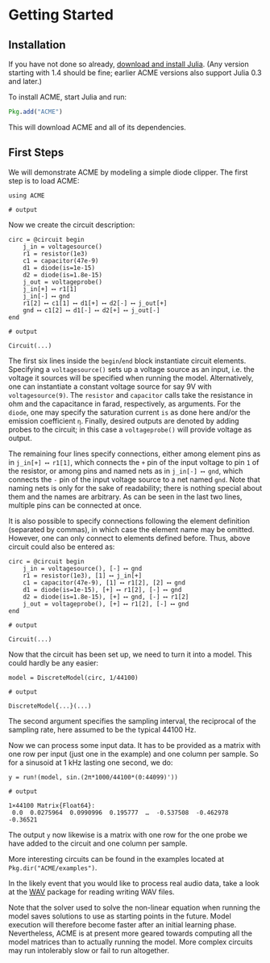 # Getting Started

## Installation

If you have not done so already, [download and install
Julia](http://julialang.org/downloads/). (Any version starting with 1.4 should
be fine; earlier ACME versions also support Julia 0.3 and later.)

To install ACME, start Julia and run:

```Julia
Pkg.add("ACME")
```

This will download ACME and all of its dependencies.

## First Steps

We will demonstrate ACME by modeling a simple diode clipper. The first step is
to load ACME:

```jldoctest firststeps; output = false
using ACME

# output

```

Now we create the circuit description:

```jldoctest firststeps; output = false, filter = r"Circuit\(.*"s
circ = @circuit begin
    j_in = voltagesource()
    r1 = resistor(1e3)
    c1 = capacitor(47e-9)
    d1 = diode(is=1e-15)
    d2 = diode(is=1.8e-15)
    j_out = voltageprobe()
    j_in[+] ⟷ r1[1]
    j_in[-] ⟷ gnd
    r1[2] ⟷ c1[1] ⟷ d1[+] ⟷ d2[-] ⟷ j_out[+]
    gnd ⟷ c1[2] ⟷ d1[-] ⟷ d2[+] ⟷ j_out[-]
end

# output

Circuit(...)
```

The first six lines inside the `begin`/`end` block instantiate circuit elements.
Specifying a `voltagesource()` sets up a voltage source as an input, i.e. the
voltage it sources will be specified when running the model. Alternatively, one
can instantiate a constant voltage source for say 9V with  `voltagesource(9)`.
The `resistor` and `capacitor` calls take the resistance in ohm and the
capacitance in farad, respectively, as arguments. For the `diode`, one may
specify the saturation current `is` as done here and/or the emission
coefficient `η`. Finally, desired outputs are denoted by adding probes to the
circuit; in this case a `voltageprobe()` will provide voltage as output.

The remaining four lines specify connections, either among element pins as in
`j_in[+] ⟷ r1[1]`, which connects the `+` pin of the input voltage to pin `1` of
the resistor, or among pins and named nets as in `j_in[-] ⟷ gnd`, which
connects the `-` pin of the input voltage source to a net named `gnd`. Note that
naming nets is only for the sake of readability; there is nothing special about
them and the names are arbitrary. As can be seen in the last two lines, multiple
pins can be connected at once.

It is also possible to specify connections following the element definition
(separated by commas), in which case the element name may be omitted. However,
one can only connect to elements defined before. Thus, above circuit could also
be entered as:

```jldoctest firststeps; output = false, filter = r"Circuit\(.*"s
circ = @circuit begin
    j_in = voltagesource(), [-] ⟷ gnd
    r1 = resistor(1e3), [1] ⟷ j_in[+]
    c1 = capacitor(47e-9), [1] ⟷ r1[2], [2] ⟷ gnd
    d1 = diode(is=1e-15), [+] ⟷ r1[2], [-] ⟷ gnd
    d2 = diode(is=1.8e-15), [+] ⟷ gnd, [-] ⟷ r1[2]
    j_out = voltageprobe(), [+] ⟷ r1[2], [-] ⟷ gnd
end

# output

Circuit(...)
```

Now that the circuit has been set up, we need to turn it into a model. This
could hardly be any easier:

```jldoctest firststeps; output = false, filter = r"DiscreteModel{.*"s
model = DiscreteModel(circ, 1/44100)

# output

DiscreteModel{...}(...)
```

The second argument specifies the sampling interval, the reciprocal of the
sampling rate, here assumed to be the typical 44100 Hz.

Now we can process some input data. It has to be provided as a matrix with one
row per input (just one in the example) and one column per sample. So for a
sinusoid at 1 kHz lasting one second, we do:

```jldoctest firststeps; filter = r"(Running model:.*\s*)?"
y = run!(model, sin.(2π*1000/44100*(0:44099)'))

# output

1×44100 Matrix{Float64}:
 0.0  0.0275964  0.0990996  0.195777  …  -0.537508  -0.462978  -0.36521
```

The output `y` now likewise is a matrix with one row for the one probe we have
added to the circuit and one column per sample.

More interesting circuits can be found in the examples located at
`Pkg.dir("ACME/examples")`.

In the likely event that you would like to process real audio data, take a look
at the [WAV](https://github.com/dancasimiro/WAV.jl) package for reading writing
WAV files.

Note that the solver used to solve the non-linear equation when running the
model saves solutions to use as starting points in the future. Model execution
will therefore become faster after an initial learning phase.  Nevertheless,
ACME is at present more geared towards computing all the model matrices than to
actually running the model. More complex circuits may run intolerably slow or
fail to run altogether.
